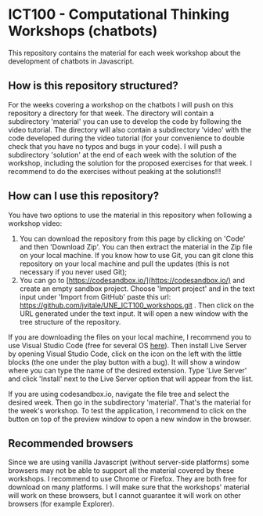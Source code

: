 # ICT100 - Computational Thinking Workshops (chatbots)

This repository contains the material for each week workshop about the development of chatbots in Javascript.

## How is this repository structured?

For the weeks covering a workshop on the chatbots I will push on this repository a directory for that week. The directory will contain a subdirectory 'material' you can use to develop the code by following the video tutorial. The directory will also contain a subdirectory 'video' with the code developed during the video tutorial (for your convenience to double check that you have no typos and bugs in your code).
I will push a subdirectory 'solution' at the end of each week with the solution of the workshop, including the solution for the proposed exercises for that week. I recommend to do the exercises without peaking at the solutions!!!

## How can I use this repository?

You have two options to use the material in this repository when following a workshop video:

1. You can download the repository from this page by clicking on 'Code' and then 'Download Zip'. You can then extract the material in the Zip file on your local machine. If you know how to use Git, you can git clone this repository on your local machine and pull the updates (this is not necessary if you never used Git);
2. You can go to [https://codesandbox.io/](https://codesandbox.io/) and create an empty sandbox project. Choose 'Import project' and in the text input under 'Import from GitHub' paste this url: https://github.com/jvitale/UNE_ICT100_workshops.git . Then click on the URL generated under the text input. It will open a new window with the tree structure of the repository.

If you are downloading the files on your local machine, I recommend you to use Visual Studio Code (free for several OS [here](https://code.visualstudio.com/download)). Then install Live Server by opening Visual Studio Code, click on the icon on the left with the little blocks (the one under the play button with a bug). It will show a window where you can type the name of the desired extension. Type 'Live Server' and click 'Install' next to the Live Server option that will appear from the list.

If you are using codesandbox.io, navigate the file tree and select the desired week. Then go in the subdirectory 'material'. That's the material for the week's workshop. To test the application, I recommend to click on the button on top of the preview window to open a new window in the browser.

## Recommended browsers

Since we are using vanilla Javascript (without server-side platforms) some browsers may not be able to support all the material covered by these workshops. I recommend to use Chrome or Firefox. They are both free for download on many platforms. I will make sure that the workshops' material will work on these browsers, but I cannot guarantee it will work on other browsers (for example Explorer).

